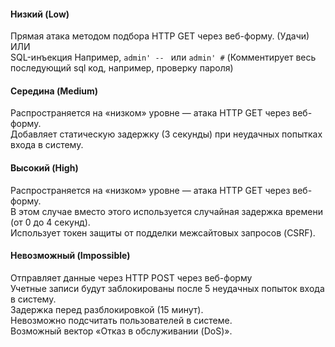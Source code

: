 #### Низкий (Low)
Прямая атака методом подбора HTTP GET через веб-форму. (Удачи)  
ИЛИ  
SQL-инъекция
Например, `admin' -- ` или `admin' #` (Комментирует весь последующий sql код, например, проверку пароля)  
#### Середина (Medium)
Распространяется на «низком» уровне — атака HTTP GET через веб-форму.  
Добавляет статическую задержку (3 секунды) при неудачных попытках входа в систему.  
#### Высокий (High)
Распространяется на «низком» уровне — атака HTTP GET через веб-форму.  
В этом случае вместо этого используется случайная задержка времени (от 0 до 4 секунд).  
Использует токен защиты от подделки межсайтовых запросов (CSRF).  
#### Невозможный (Impossible)
Отправляет данные через HTTP POST через веб-форму  
Учетные записи будут заблокированы после 5 неудачных попыток входа в систему.  
Задержка перед разблокировкой (15 минут).  
Невозможно подсчитать пользователей в системе.  
Возможный вектор «Отказ в обслуживании (DoS)».